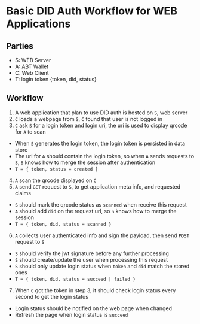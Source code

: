 # Basic DID Auth Workflow for WEB Applications

## Parties

- S: WEB Server
- A: ABT Wallet
- C: Web Client
- T: login token {token, did, status}

## Workflow

1. A web application that plan to use DID auth is hosted on `S`, web server
2. `C` loads a webpage from `S`, `C` found that user is not logged in
3. `C` ask `S` for a login token and login uri, the uri is used to display qrcode for `A` to scan
  - When `S` generates the login token, the login token is persisted in data store
  - The uri for `A` should contain the login token, so when `A` sends requests to `S`, `S` knows how to merge the session after authentication
  - `T = { token, status = created }`
4. `A` scan the qrcode displayed on `C`
5. `A` send `GET` request to `S`, to get application meta info, and requested claims
  - `S` should mark the qrcode status as `scanned` when receive this request
  - `A` should add `did` on the request url, so `S` knows how to merge the session
  - `T = { token, did, status = scanned }`
6. `A` collects user authenticated info and sign the payload, then send `POST` request to `S`
  - `S` should verify the jwt signature before any further processing
  - `S` should create/update the user when processing this request
  - `S` should only update login status when `token` and `did` match the stored ones
  - `T = { token, did, status = succeed | failed }`
7. When `C` got the token in step 3, it should check login status every second to get the login status
  - Login status should be notified on the web page when changed
  - Refresh the page when login status is `succeed`
